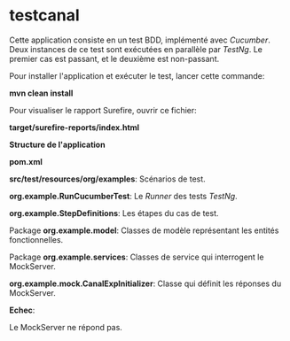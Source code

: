 # testcanal
Cette application consiste en un test BDD, implémenté avec _Cucumber_. Deux instances de ce test sont exécutées en parallèle par _TestNg_. Le premier cas est passant, et le deuxième est non-passant.

Pour installer l'application et exécuter le test, lancer cette commande:

**mvn clean install**

Pour visualiser le rapport Surefire, ouvrir ce fichier:

**target/surefire-reports/index.html**

**Structure de l'application**

**pom.xml**

**src/test/resources/org/examples**: Scénarios de test.

**org.example.RunCucumberTest**: Le _Runner_ des tests _TestNg_.

**org.example.StepDefinitions**: Les étapes du cas de test.

Package **org.example.model**: Classes de modèle représentant les entités fonctionnelles.

Package **org.example.services**: Classes de service qui interrogent le MockServer.

**org.example.mock.CanalExpInitializer**: Classe qui définit les réponses du MockServer.

**Echec**:

Le MockServer ne répond pas.